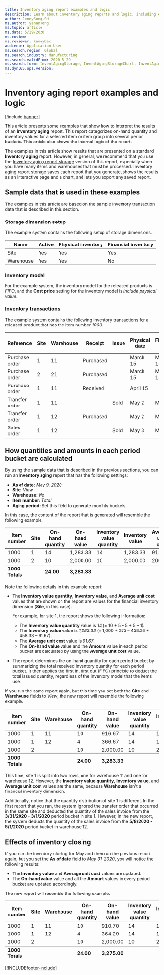 ```yaml
---
title: Inventory aging report examples and logic
description: Learn about inventory aging reports and logic, including examples that show how to interpret the results of an Inventory aging report.
author: JennySong-SH
ms.author: yanansong
ms.topic: article
ms.date: 5/29/2020
ms.custom:
ms.reviewer: kamaybac
audience: Application User
ms.search.region: Global
ms.search.industry: Manufacturing
ms.search.validFrom: 2020-5-29
ms.search.form: InventAgingStorage, InventAgingStorageChart, InventAgingStorageDetails
ms.dyn365.ops.version: 
---
```


# Inventory aging report examples and logic

[!include [banner](../includes/banner.md)]

This article presents some examples that show how to interpret the results of an **Inventory aging** report. This report categorizes on-hand quantity and inventory values for a selected item or item group into several period buckets. This article also shows the internal logic of the report.

The examples in this article show results that are presented on a standard **Inventory aging** report. However, in general, we recommend that you use the [Inventory aging report storage](inventory-aging-report-storage.md) version of this report, especially when you have many items and warehouses that must be processed. Inventory aging report storage saves each report that you generate, shows the results as an interactive page and a chart, and lets you export any saved report.

## Sample data that is used in these examples

The examples in this article are based on the sample inventory transaction data that is described in this section.

### Storage dimension setup

The example system contains the following setup of storage dimensions.

| Name      | Active | Physical inventory | Financial inventory |
|-----------|--------|--------------------|---------------------|
| Site      | Yes    | Yes                | Yes                 |
| Warehouse | Yes    | Yes                | No                  |

### Inventory model

For the example system, the inventory model for the released products is *FIFO*, and the **Cost price** setting for the inventory model is *Include physical value*.

### Inventory transactions

The example system contains the following inventory transactions for a released product that has the item number *1000*.

| Reference      | Site | Warehouse | Receipt   | Issue | Physical date | Financial date | Quantity | Cost amount | Physical cost amount |
|----------------|------|-----------|-----------|-------|---------------|----------------|----------|-------------|----------------------|
| Purchase order | 1    | 11        | Purchased |       | March 15      | March 15       | 10       | 1,000       | 1,000                |
| Purchase order | 2    | 21        | Purchased |       | March 15      | March 15       | 10       | 2,000       | 2,000                |
| Purchase order | 1    | 11        | Received  |       | April 15      |                | 5        |             | 375                  |
| Transfer order | 1    | 11        |           | Sold  | May 2         | May 2          | -5       | -458.33     | -458.33              |
| Transfer order | 1    | 12        | Purchased |       | May 2         | May 2          | 5        | 458.33      | 458.33               |
| Sales order    | 1    | 12        |           | Sold  | May 3         | May 3          | -1       | -91.67      | -91.67               |

## How quantities and amounts in each period bucket are calculated

By using the sample data that is described in the previous sections, you can run an **Inventory aging** report that has the following settings:

- **As of date:** *May 9, 2020*
- **Site:** *View*
- **Warehouse:** *No*
- **Item number:** *Total*
- **Aging period:** Set this field to generate monthly buckets.

In this case, the content of the report that is generated will resemble the following example.

<table>
<thead>
<tr>
    <th rowspan="2">Item number</th>
    <th rowspan="2">Site</th>
    <th rowspan="2">On-hand quantity</th>
    <th rowspan="2">On-hand value</th>
    <th rowspan="2">Inventory value quantity</th>
    <th rowspan="2">Inventory value</th>
    <th rowspan="2">Average unit cost</th>
    <th colspan="2">5/8/2020 - 5/1/2020</th>
    <th colspan="2">4/30/2020 - 4/1/2020</th>
    <th colspan="2">3/31/2020 - 3/1/2020</th>
</tr>
<tr>
    <th>P1:Quantity</th>
    <th>P1:Amount</th>
    <th>P2:Quantity</th>
    <th>P2:Amount</th>
    <th>P3:Quantity</th>
    <th>P3:Amount</th>
</tr>
</thead>
<tbody>
<tr>
    <td>1000</td>
    <td>1</td>
    <td>14</td>
    <td>1,283.33</td>
    <td>14</td>
    <td>1,283.33</td>
    <td>91.67</td>
    <td></td>
    <td></td>
    <td>5.00</td>
    <td>458.33</td>
    <td>9.00</td>
    <td>825.00</td>
</tr>
<tr>
    <td>1000</td>
    <td>2</td>
    <td>10</td>
    <td>2,000.00</td>
    <td>10</td>
    <td>2,000.00</td>
    <td>200.00</td>
    <td></td>
    <td></td>
    <td></td>
    <td></td>
    <td>10.00</td>
    <td>2,000.00</td>
</tr>
</tbody>
<tfoot>
<tr>
    <td><strong>1000 Totals</strong></td>
    <td></td>
    <td><strong>24.00</strong></td>
    <td><strong>3,283.33</strong></td>
    <td></td>
    <td></td>
    <td></td>
    <td></td>
    <td></td>
    <td><strong>5.00</strong></td>
    <td><strong>458.33</strong></td>
    <td><strong>19</strong></td>
    <td><strong>2,825.00</strong></td>
</tr>
</tfoot>
</table>

Note the following details in this example report:

- The **Inventory value quantity**, **Inventory value**, and **Average unit cost** values that are shown on the report are values for the financial inventory dimension (**Site**, in this case).

    For example, for site 1, the report shows the following information:

    - The **Inventory value quantity** value is *14* (= 10 + 5 – 5 + 5 – 1).
    - The **Inventory value** value is *1,283.33* (= 1,000 + 375 – 458.33 + 458.33 – 91.67).
    - The **Average unit cost** value is *91.67*.
    - The **On-hand value** value and the **Amount** value in each period bucket are calculated by using the **Average unit cost** value.

- The report determines the on-hand quantity for each period bucket by summarizing the total received inventory quantity for each period bucket. It then applies the first in, first out (FIFO) principle to deduct the total issued quantity, regardless of the inventory model that the items use.

If you run the same report again, but this time you set both the **Site** and **Warehouse** fields to *View*, the new report will resemble the following example.

<table>
<thead>
<tr>
    <th rowspan="2">Item number</th>
    <th rowspan="2">Site</th>
    <th rowspan="2">Warehouse</th>
    <th rowspan="2">On-hand quantity</th>
    <th rowspan="2">On-hand value</th>
    <th rowspan="2">Inventory value quantity</th>
    <th rowspan="2">Inventory value</th>
    <th rowspan="2">Average unit cost</th>
    <th colspan="2">5/8/2020 - 5/1/2020</th>
    <th colspan="2">4/30/2020 - 4/1/2020</th>
    <th colspan="2">3/31/2020 - 3/1/2020</th>
</tr>
<tr>
    <th>P1:Quantity</th>
    <th>P1:Amount</th>
    <th>P2:Quantity</th>
    <th>P2:Amount</th>
    <th>P3:Quantity</th>
    <th>P3:Amount</th>
</tr>
</thead>
<tbody>
<tr>
    <td>1000</td>
    <td>1</td>
    <td>11</td>
    <td>10</td>
    <td>916.67</td>
    <td>14</td>
    <td>1,283.33</td>
    <td>91.67</td>
    <td></td>
    <td></td>
    <td>5.00</td>
    <td>458.33</td>
    <td>5.00</td>
    <td>458.33</td>
</tr>
<tr>
    <td>1000</td>
    <td>1</td>
    <td>12</td>
    <td>4</td>
    <td>366.67</td>
    <td>14</td>
    <td>1,283.33</td>
    <td>91.67</td>
    <td>4.00</td>
    <td>366.67</td>
    <td></td>
    <td></td>
    <td></td>
    <td></td>
</tr>
<tr>
    <td>1000</td>
    <td>2</td>
    <td></td>
    <td>10</td>
    <td>2,000.00</td>
    <td>10</td>
    <td>2,000.00</td>
    <td>200.00</td>
    <td></td>
    <td></td>
    <td></td>
    <td></td>
    <td>10.00</td>
    <td>2,000.00</td>
</tr>
</tbody>
<tfoot>
<tr>
    <td><strong>1000 Totals</strong></td>
    <td></td>
    <td></td>
    <td><strong>24.00</strong></td>
    <td><strong>3,283.33</strong></td>
    <td></td>
    <td></td>
    <td></td>
    <td><strong>4.00</strong></td>
    <td><strong>366.67</strong></td>
    <td><strong>5.00</strong></td>
    <td><strong>458.33</strong></td>
    <td><strong>15</strong></td>
    <td><strong>2,458.33</strong></td>
</tr>
</tfoot>
</table>

This time, site 1 is split into two rows, one for warehouse 11 and one for warehouse 12. However, the **Inventory value quantity**, **Inventory value**, and **Average unit cost** values are the same, because **Warehouse** isn't a financial inventory dimension.

Additionally, notice that the quantity distribution of site 1 is different. In the first report that you ran, the system ignored the transfer order that occurred in the same site and deducted the quantity of the sales invoice from the **3/31/2020 - 3/1/2020** period bucket in site 1. However, in the new report, the system deducts the quantity of the sales invoice from the **5/8/2020 - 5/1/2020** period bucket in warehouse 12.

## Effects of inventory closing

If you run the inventory closing for May and then run the previous report again, but you set the **As of date** field to *May 31, 2020*, you will notice the following results:

- The **Inventory value** and **Average unit cost** values are updated.
- The **On-hand value** value and all the **Amount** values in every period bucket are updated accordingly.

The new report will resemble the following example.

<table>
<thead>
<tr>
    <th rowspan="2">Item number</th>
    <th rowspan="2">Site</th>
    <th rowspan="2">Warehouse</th>
    <th rowspan="2">On-hand quantity</th>
    <th rowspan="2">On-hand value</th>
    <th rowspan="2">Inventory value quantity</th>
    <th rowspan="2">Inventory value</th>
    <th rowspan="2">Average unit cost</th>
    <th colspan="2">5/31/2020 - 5/1/2020</th>
    <th colspan="2">4/30/2020 - 4/1/2020</th>
    <th colspan="2">3/31/2020 - 3/1/2020</th>
</tr>
<tr>
    <th>P1:Quantity</th>
    <th>P1:Amount</th>
    <th>P2:Quantity</th>
    <th>P2:Amount</th>
    <th>P3:Quantity</th>
    <th>P3:Amount</th>
</tr>
</thead>
<tbody>
<tr>
    <td>1000</td>
    <td>1</td>
    <td>11</td>
    <td>10</td>
    <td>910.70</td>
    <td>14</td>
    <td>1,275.00</td>
    <td>91.07</td>
    <td>0.00</td>
    <td></td>
    <td>5.00</td>
    <td>455.36</td>
    <td>5.00</td>
    <td>455.36</td>
</tr>
<tr>
    <td>1000</td>
    <td>1</td>
    <td>12</td>
    <td>4</td>
    <td>364.29</td>
    <td>14</td>
    <td>1,275.00</td>
    <td>91.07</td>
    <td>4.00</td>
    <td>364.29</td>
    <td></td>
    <td></td>
    <td></td>
    <td></td>
</tr>
<tr>
    <td>1000</td>
    <td>2</td>
    <td></td>
    <td>10</td>
    <td>2,000.00</td>
    <td>10</td>
    <td>2,000.00</td>
    <td>200.00</td>
    <td></td>
    <td></td>
    <td></td>
    <td></td>
    <td>10.00</td>
    <td>2,000.00</td>
</tr>
</tbody>
<tfoot>
<tr>
    <td><strong>1000 Totals</strong></td>
    <td></td>
    <td></td>
    <td><strong>24.00</strong></td>
    <td><strong>3,275.00</strong></td>
    <td></td>
    <td></td>
    <td></td>
    <td><strong>4.00</strong></td>
    <td><strong>364.29</strong></td>
    <td><strong>5.00</strong></td>
    <td><strong>455.36</strong></td>
    <td><strong>15</strong></td>
    <td><strong>2,455.36</strong></td>
</tr>
</tfoot>
</table>


[!INCLUDE[footer-include](../../includes/footer-banner.md)]
